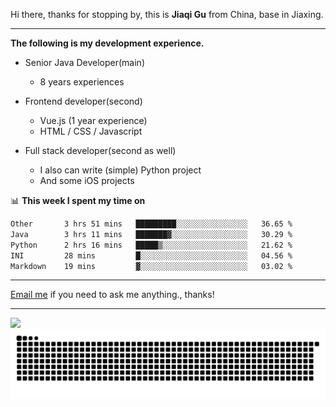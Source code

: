 Hi there, thanks for stopping by, this is **Jiaqi Gu** from China, base in Jiaxing.

---

**The following is my development experience.**

- Senior Java Developer(main)
  - 8 years experiences

- Frontend developer(second)
  - Vue.js (1 year experience)
  - HTML / CSS / Javascript
  
- Full stack developer(second as well)
  - I also can write (simple) Python project
  - And some iOS projects

📊 **This week I spent my time on**
<!--START_SECTION:waka-->

```txt
Other       3 hrs 51 mins   █████████░░░░░░░░░░░░░░░░   36.65 %
Java        3 hrs 11 mins   ███████▓░░░░░░░░░░░░░░░░░   30.29 %
Python      2 hrs 16 mins   █████▒░░░░░░░░░░░░░░░░░░░   21.62 %
INI         28 mins         █░░░░░░░░░░░░░░░░░░░░░░░░   04.56 %
Markdown    19 mins         ▓░░░░░░░░░░░░░░░░░░░░░░░░   03.02 %
```

<!--END_SECTION:waka-->

---

[Email me](mailto:htk2klwgr@mozmail.com?subject=Hiring_from_GitHub) if you need to ask me anything., thanks!

---

![]( https://visitor-badge.glitch.me/badge?page_id=githubgujiaqi)
![]( https://github.com/droid-Q/droid-Q/raw/output/github-contribution-grid-snake.svg#gh-dark-mode-only)
